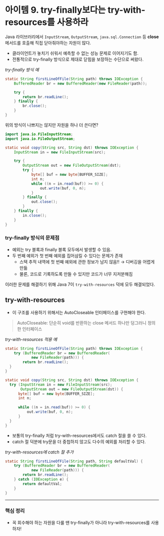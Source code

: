 # 아이템 9. try-finally보다는 try-with-resources를 사용하라

Java 라이브러리에서 `InputStream`, `OutputStream`, `java.sql.Connection` 등 **close** 메서드를 호출해 직접 닫아줘야하는 자원이 많다.

- 클라이언트가 놓치기 쉬워서 예측할 수 없는 성능 문제로 이어지기도 함.
- 전통적으로 try-finally 방식으로 제대로 닫힘을 보장하는 수단으로 써왔다.

_try-finally 방식 예_

```java
static String firstLineOfFile(String path) throws IOException {
    BufferedReader br = new BufferedReader(new FileReader(path));

    try {
        return br.readLine();
    } finally {
        br.close();
    }
}
```

위의 방식이 나쁘지는 않지만 자원을 하나 더 쓴다면?

```java
import java.io.FileInputStream;
import java.io.FileOutputStream;

static void copy(String src, String dst) throws IOException {
    InputStream in = new FileInputStream(src);

    try {
        OutputStream out = new FileOutputStream(dst);
        try {
            byte[] buf = new byte[BUFFER_SIZE];
            int n;
            while ((n = in.read(buf)) >= 0) {
                out.write(buf, 0, n);
            }
        } finally {
            out.close();
        }
    } finally {
        in.close();
    }
}
```

### try-finally 방식의 문제점

- 예외는 try 블록과 finally 블록 모두에서 발생할 수 있음.
- 두 번째 예외가 첫 번째 예외를 집어삼킬 수 있다는 문제가 존재
    - 스택 추적 내역에 첫 번째 예외에 관한 정보가 남지 않음!! &rarr; 디버깅을 어렵게 만듦
    - 물론, 코드로 기록하도록 만들 수 있지만 코드가 너무 지저분해짐

이러한 문제를 해결하기 위해 Java 7이 `try-with-resources` 덕에 모두 해결되었다.

## try-with-resources

- 이 구조를 사용하기 위해서는 AutoCloseable 인터페이스를 구현해야 한다.

> AutoCloseable: 단순히 void를 반환하는 close 메서드 하나만 덩그러니 정의한 인터페이스

_try-with-resources 적용 예_
```java
static String firstLineOfFile(String path) throws IOException {
    try (BufferedReader br = new BufferedReader(
            new FileReader(path))) {
        return br.readLine();
  }
}
```

```java
static void copy(String src, String dst) throws IOException {
  try (InputStream in = new FileInputStream(src);
       OutputStream out = new FileOutputStream(dst)) {
      byte[] buf = new byte[BUFFER_SIZE];
      int n;
      
      while ((n = in.read(buf)) >= 0) {
          out.write(buf, 0, n);
      }
  }
}
```

- 보통의 try-finally 처럼 try-with-resources에서도 catch 절을 쓸 수 있다.
- catch 절 덕분에 try문을 더 중첩하지 않고도 다수의 예외를 처리할 수 있다.

_try-with-resources에 catch 절 추가_
```java
static String firstLineOfFile(String path, String defaultVal) {
    try (BufferedReader br = new BufferedReader(
            new FileReader(path))) {
        return br.readLine();
    } catch (IOException e) {
        return defaultVal;
    }
}
```

---

### 핵심 정리

- 꼭 회수해야 하는 자원을 다룰 땐 try-finally가 아니라 try-with-resources를 사용하자!